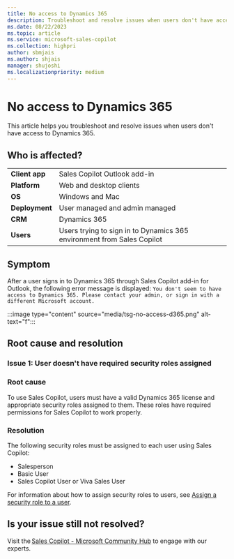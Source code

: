 ```yaml
---
title: No access to Dynamics 365
description: Troubleshoot and resolve issues when users don't have access to Dynamics 365.
ms.date: 08/22/2023
ms.topic: article
ms.service: microsoft-sales-copilot
ms.collection: highpri
author: sbmjais
ms.author: shjais
manager: shujoshi
ms.localizationpriority: medium
---
```


# No access to Dynamics 365

This article helps you troubleshoot and resolve issues when users don't have access to Dynamics 365.

## Who is affected?

|  |  |
|---------|---------|
|**Client app**     |  Sales Copilot Outlook add-in        |
|**Platform**     | Web and desktop clients         |
|**OS**     | Windows and Mac         |
|**Deployment**     | User managed and admin managed       |
|**CRM**     | Dynamics 365      |
|**Users**     | Users trying to sign in to Dynamics 365 environment from Sales Copilot |

## Symptom

After a user signs in to Dynamics 365 through Sales Copilot add-in for Outlook, the following error message is displayed: `You don't seem to have access to Dynamics 365. Please contact your admin, or sign in with a different Microsoft account.`

:::image type="content" source="media/tsg-no-access-d365.png" alt-text="f":::

## Root cause and resolution

### Issue 1: User doesn't have required security roles assigned

### Root cause

To use Sales Copilot, users must have a valid Dynamics 365 license and appropriate security roles assigned to them. These roles have required permissions for Sales Copilot to work properly.

### Resolution

The following security roles must be assigned to each user using Sales Copilot:

- Salesperson
- Basic User
- Sales Copilot User or Viva Sales User

For information about how to assign security roles to users, see [Assign a security role to a user](/power-platform/admin/assign-security-roles).

## Is your issue still not resolved?

Visit the [Sales Copilot - Microsoft Community Hub](https://techcommunity.microsoft.com/t5/viva-sales/bd-p/VivaSales) to engage with our experts.